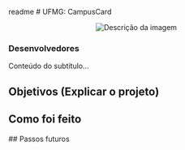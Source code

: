 readme # UFMG: CampusCard

<p align="center">
  <img src="caminho/para/sua/imagem.png" alt="Descrição da imagem">
</p>

### Desenvolvedores

Conteúdo do subtítulo...

## Objetivos (Explicar o projeto)


## Como foi feito 


## Passos futuros
